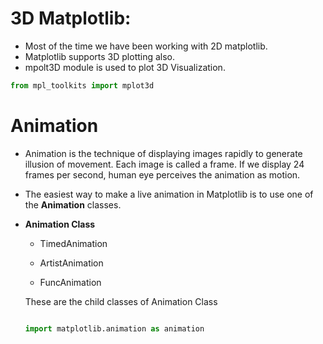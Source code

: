 # 3D Matplotlib:
- Most of the time we have been working with 2D matplotlib.
- Matplotlib supports 3D plotting also.
- mpolt3D module is used to plot 3D Visualization.

```python
from mpl_toolkits import mplot3d
```
# Animation
-  Animation is the technique of displaying images rapidly to generate illusion of movement. Each image is called a frame. If we display 24 frames per second, human eye perceives the animation as motion.
- The easiest way to make a live animation in Matplotlib is to use one of the **Animation** classes.
- **Animation Class**

    - TimedAnimation
    
    - ArtistAnimation
    
    - FuncAnimation
    
  These are the child classes of Animation Class
  
  ```python
  
  import matplotlib.animation as animation
  
  ```
